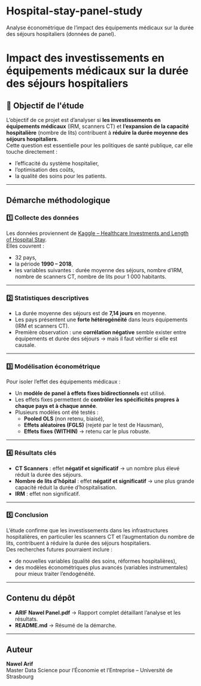 # Hospital-stay-panel-study
Analyse économétrique de l’impact des équipements médicaux sur la durée des séjours hospitaliers (données de panel).

#  Impact des investissements en équipements médicaux sur la durée des séjours hospitaliers

## 📖 Objectif de l'étude
L’objectif de ce projet est d’analyser si **les investissements en équipements médicaux** (IRM, scanners CT) et **l’expansion de la capacité hospitalière** (nombre de lits) contribuent à **réduire la durée moyenne des séjours hospitaliers**.  
Cette question est essentielle pour les politiques de santé publique, car elle touche directement :
- l’efficacité du système hospitalier,
- l’optimisation des coûts,
- la qualité des soins pour les patients.

---

##  Démarche méthodologique

### 1️⃣ Collecte des données
Les données proviennent de [Kaggle – Healthcare Investments and Length of Hospital Stay](https://www.kaggle.com/datasets/babyoda/healthcare-investments-and-length-of-hospital-stay).  
Elles couvrent :
- 32 pays,
- la période **1990 – 2018**,
- les variables suivantes : durée moyenne des séjours, nombre d’IRM, nombre de scanners CT, nombre de lits pour 1 000 habitants.

---

### 2️⃣ Statistiques descriptives
- La durée moyenne des séjours est de **7,14 jours** en moyenne.
- Les pays présentent une **forte hétérogénéité** dans leurs équipements (IRM et scanners CT).
- Première observation : une **corrélation négative** semble exister entre équipements et durée des séjours → mais il faut vérifier si elle est causale.

---

### 3️⃣ Modélisation économétrique
Pour isoler l’effet des équipements médicaux :
- Un **modèle de panel à effets fixes bidirectionnels** est utilisé.
- Les effets fixes permettent de **contrôler les spécificités propres à chaque pays et à chaque année**.
- Plusieurs modèles ont été testés :
  - **Pooled OLS** (non retenu, biaisé),
  - **Effets aléatoires (FGLS)** (rejeté par le test de Hausman),
  - **Effets fixes (WITHIN)** → retenu car le plus robuste.

---

### 4️⃣ Résultats clés
- **CT Scanners** : effet **négatif et significatif** → un nombre plus élevé réduit la durée des séjours.
- **Nombre de lits d’hôpital** : effet **négatif et significatif** → une plus grande capacité réduit la durée d’hospitalisation.
- **IRM** : effet non significatif.

---

### 5️⃣ Conclusion
L’étude confirme que les investissements dans les infrastructures hospitalières, en particulier les scanners CT et l’augmentation du nombre de lits, contribuent à réduire la durée des séjours hospitaliers.  
Des recherches futures pourraient inclure :
- de nouvelles variables (qualité des soins, réformes hospitalières),
- des modèles économétriques plus avancés (variables instrumentales) pour mieux traiter l’endogénéité.

---

##  Contenu du dépôt
- **ARIF Nawel Panel.pdf** → Rapport complet détaillant l’analyse et les résultats.
- **README.md** → Résumé de la démarche.

---

##  Auteur
**Nawel Arif**  
Master Data Science pour l’Économie et l’Entreprise – Université de Strasbourg

